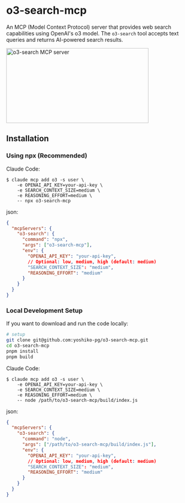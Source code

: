 # o3-search-mcp

An MCP (Model Context Protocol) server that provides web search capabilities using OpenAI's o3 model. The `o3-search` tool accepts text queries and returns AI-powered search results.

<a href="https://glama.ai/mcp/servers/@yoshiko-pg/o3-search-mcp">
  <img width="380" height="200" src="https://glama.ai/mcp/servers/@yoshiko-pg/o3-search-mcp/badge" alt="o3-search MCP server" />
</a>

## Installation

### Using npx (Recommended)

Claude Code:

```
$ claude mcp add o3 -s user \
	-e OPENAI_API_KEY=your-api-key \
	-e SEARCH_CONTEXT_SIZE=medium \
	-e REASONING_EFFORT=medium \
	-- npx o3-search-mcp
```

json:

```json
{
  "mcpServers": {
    "o3-search": {
      "command": "npx",
      "args": ["o3-search-mcp"],
      "env": {
        "OPENAI_API_KEY": "your-api-key",
        // Optional: low, medium, high (default: medium)
        "SEARCH_CONTEXT_SIZE": "medium",
        "REASONING_EFFORT": "medium"
      }
    }
  }
}
```

### Local Development Setup

If you want to download and run the code locally:

   ```bash
   # setup
   git clone git@github.com:yoshiko-pg/o3-search-mcp.git
   cd o3-search-mcp
   pnpm install
   pnpm build
   ```

Claude Code:

```
$ claude mcp add o3 -s user \
	-e OPENAI_API_KEY=your-api-key \
	-e SEARCH_CONTEXT_SIZE=medium \
	-e REASONING_EFFORT=medium \
	-- node /path/to/o3-search-mcp/build/index.js
```

json:

```json
{
  "mcpServers": {
    "o3-search": {
      "command": "node",
      "args": ["/path/to/o3-search-mcp/build/index.js"],
      "env": {
        "OPENAI_API_KEY": "your-api-key",
        // Optional: low, medium, high (default: medium)
        "SEARCH_CONTEXT_SIZE": "medium",
        "REASONING_EFFORT": "medium"
      }
    }
  }
}
```
